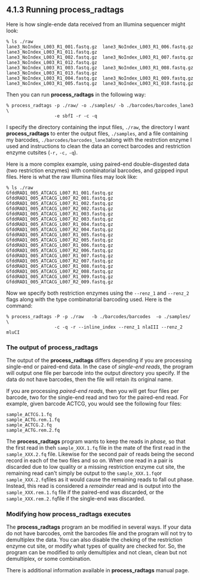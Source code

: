 ## 4.1.3 Running process_radtags

Here is how single-ende data received from an Illumina sequencer might look:

```
% ls ./raw
lane3_NoIndex_L003_R1_001.fastq.gz  lane3_NoIndex_L003_R1_006.fastq.gz lane3_NoIndex_L003_R1_011.fastq.gz
lane3_NoIndex_L003_R1_002.fastq.gz  lane3_NoIndex_L003_R1_007.fastq.gz lane3_NoIndex_L003_R1_012.fastq.gz
lane3_NoIndex_L003_R1_003.fastq.gz  lane3_NoIndex_L003_R1_008.fastq.gz lane3_NoIndex_L003_R1_013.fastq.gz
lane3_NoIndex_L003_R1_004.fastq.gz  lane3_NoIndex_L003_R1_009.fastq.gz
lane3_NoIndex_L003_R1_005.fastq.gz  lane3_NoIndex_L003_R1_010.fastq.gz

```

Then you can run **process_radtags** in the following way:

```
% process_radtags -p ./raw/ -o ./samples/ -b ./barcodes/barcodes_lane3 \ 
                  -e sbfI -r -c -q
```

I specify the directory containing the input files, `./raw`, the directory I want **process_radtags** to enter the output files, `./samples`, and a file containing my barcodes, `./barcodes/barcodes_lane3`along with the restrction enzyme I used and instructions to clean the data an correct barcodes and restriction enzyme cutsites (`-r,` `-c,` `-q`).

Here is a more complex example, using paired-end double-disgested data (two restriction enzymes) with combinatorial barcodes, and gzipped input files. Here is what the raw Illumina files may look like:

```
% ls ./raw
GfddRAD1_005_ATCACG_L007_R1_001.fastq.gz  GfddRAD1_005_ATCACG_L007_R2_001.fastq.gz
GfddRAD1_005_ATCACG_L007_R1_002.fastq.gz  GfddRAD1_005_ATCACG_L007_R2_002.fastq.gz
GfddRAD1_005_ATCACG_L007_R1_003.fastq.gz  GfddRAD1_005_ATCACG_L007_R2_003.fastq.gz
GfddRAD1_005_ATCACG_L007_R1_004.fastq.gz  GfddRAD1_005_ATCACG_L007_R2_004.fastq.gz
GfddRAD1_005_ATCACG_L007_R1_005.fastq.gz  GfddRAD1_005_ATCACG_L007_R2_005.fastq.gz
GfddRAD1_005_ATCACG_L007_R1_006.fastq.gz  GfddRAD1_005_ATCACG_L007_R2_006.fastq.gz
GfddRAD1_005_ATCACG_L007_R1_007.fastq.gz  GfddRAD1_005_ATCACG_L007_R2_007.fastq.gz
GfddRAD1_005_ATCACG_L007_R1_008.fastq.gz  GfddRAD1_005_ATCACG_L007_R2_008.fastq.gz
GfddRAD1_005_ATCACG_L007_R1_009.fastq.gz  GfddRAD1_005_ATCACG_L007_R2_009.fastq.gz
```

Now we specify both restriction enzymes using the `--renz_1` and `--renz_2` flags along with the type combinatorial barcoding used. Here is the command:

```
% process_radtags -P -p ./raw   -b ./barcodes/barcodes  -o ./samples/ \ 
                  -c -q -r --inline_index --renz_1 nlaIII --renz_2 mluCI
```


### The output of process_radtags

The output of the **process_radtags** differs depending if you are processing single-end or paired-end data. In the case of *single-end reads*, the program will output one file per barcode into the output directory you specify. If the data do not have barcodes, then the file will retain its original name. 

If you are processing *paired-end reads*, then you will get four files per barcode, two for the single-end read and two for the paired-end read. For example, given barcode ACTCG, you would see the following four files:

```
sample_ACTCG.1.fq
sample_ACTG.rem.1.fq
sample_ACTCG.2.fq
sample_ACTG.rem.2.fq
```
The **process_radtags** program wants to keep the reads in *phase,* so that the first read in theh `sample_XXX.1.fq` file in the mate of the first read in the `sample_XXX.2.fq` file. Likewise for the second pair of reads being the second record in each of the two files and so on. When one read in a pair is discarded due to low quality or a missing restriction enzyme cut site, the remaining read can't simply be output to the `sample_XXX.1.fq`or `sample_XXX.2.fq`files as it would cause the remaining reads to fall out phase. Instead, this read is considered a *remainder* read and is output into the `sample_XXX.rem.1.fq` file if the paired-end was discarded, or the `sample_XXX.rem.2.fq`file if the single-end was discarded.

### Modifying how process_radtags executes

The **process_radtags** program an be modified in several ways. If your data do not have barcodes, omit the barcodes file and the program will not try to demultiplex the data. You can also disable the cheking of the restriction enzyme cut site, or modify what types of quality are checked for. So, the program can be modified to only demultiplex and not clean, clean but not demultiplex, or some combination.

There is additional information available in **process_radtags** manual page. 
